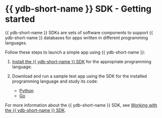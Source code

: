 # {{ ydb-short-name }} SDK - Getting started

{{ ydb-short-name }} SDKs are sets of software components to support {{ ydb-short-name }} databases for apps written in different programming languages.

Follow these steps to launch a simple app using {{ ydb-short-name }}:

1. [Install the {{ ydb-short-name }} SDK](../../reference/ydb-sdk/install.md) for the appropriate programming language.

2. Download and run a sample test app using the SDK for the installed programming language and study its code:
   - [Python](../../reference/ydb-sdk/example/python/index.md)
   - [Go](../../reference/ydb-sdk/example/go/index.md)

For more information about the {{ ydb-short-name }} SDK, see [Working with the {{ ydb-short-name }} SDK](../../reference/ydb-sdk/index.md).

